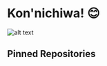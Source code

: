 # Kon'nichiwa! 😊

![alt text](https://www.themasterpicks.com/wp-content/uploads/2020/04/22b22287602523.5dbd29081561d.gif)

## Pinned Repositories
